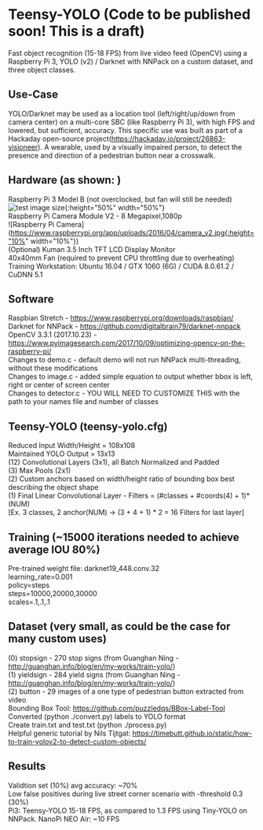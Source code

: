 # Teensy-YOLO (Code to be published soon!  This is a draft)
Fast object recognition (15-18 FPS) from live video feed (OpenCV) using a Raspberry Pi 3, YOLO (v2) / Darknet with NNPack on a custom dataset, and three object classes.

Use-Case
--------
YOLO/Darknet may be used as a location tool (left/right/up/down from camera center) on a multi-core SBC (like Raspberry Pi 3), with high FPS and lowered, but sufficient, accuracy.  This specific use was built as part of a Hackaday open-source project(https://hackaday.io/project/26863-visioneer).  A wearable, used by a visually impaired person, to detect the presence and direction of a pedestrian button near a crosswalk.

Hardware (as shown:  )
--------
Raspberry Pi 3 Model B (not overclocked, but fan will still be needed)  
![test image size](https://www.raspberrypi.org/app/uploads/2017/05/Raspberry-Pi-3-1-1619x1080.jpg){:height="50%" width="50%"}       
Raspberry Pi Camera Module V2 - 8 Megapixel,1080p     
![Raspberry Pi Camera](https://www.raspberrypi.org/app/uploads/2016/04/camera_v2.jpg{:height="10%" width="10%"})     
(Optional) Kuman 3.5 Inch TFT LCD Display Monitor    
40x40mm Fan (required to prevent CPU throttling due to overheating)   
Training Workstation: Ubuntu 16.04 / GTX 1060 (6G) / CUDA 8.0.61.2 / CuDNN 5.1    

Software
--------
Raspbian Stretch - https://www.raspberrypi.org/downloads/raspbian/    
Darknet for NNPack - https://github.com/digitalbrain79/darknet-nnpack    
OpenCV 3.3.1 (2017.10.23) - https://www.pyimagesearch.com/2017/10/09/optimizing-opencv-on-the-raspberry-pi/    
Changes to demo.c - default demo will not run NNPack multi-threading, without these modifications    
Changes to image.c - added simple equation to output whether bbox is left, right or center of screen center    
Changes to detector.c - YOU WILL NEED TO CUSTOMIZE THIS with the path to your names file and number of classes   

Teensy-YOLO  (teensy-yolo.cfg)
-----------
Reduced Input Width/Height = 108x108    
Maintained YOLO Output = 13x13    
(12) Convolutional Layers (3x1), all Batch Normalized and Padded    
(3) Max Pools (2x1)    
(2) Custom anchors based on width/height ratio of bounding box best describing the object shape    
(1) Final Linear Convolutional Layer - Filters = (#classes + #coords(4) + 1)*(NUM)    
[Ex. 3 classes, 2 anchor(NUM) -> (3 + 4 + 1) * 2 = 16  Filters for last layer]    

Training (~15000 iterations needed to achieve average IOU 80%)
--------  
Pre-trained weight file: darknet19_448.conv.32    
learning_rate=0.001    
policy=steps    
steps=10000,20000,30000    
scales=.1,.1,.1    

Dataset (very small, as could be the case for many custom uses)    
-------
(0) stopsign - 270 stop signs (from Guanghan Ning - http://guanghan.info/blog/en/my-works/train-yolo/)    
(1) yieldsign - 284 yield signs (from Guanghan Ning - http://guanghan.info/blog/en/my-works/train-yolo/)    
(2) button - 29 images of a one type of pedestrian button extracted from video    
Bounding Box Tool:  https://github.com/puzzledqs/BBox-Label-Tool    
Converted (python ./convert.py) labels to YOLO format    
Create train.txt and test.txt (python ./process.py)    
Helpful generic tutorial by Nils Tijtgat: https://timebutt.github.io/static/how-to-train-yolov2-to-detect-custom-objects/    

Results
-------
Validtion set (10%) avg accuracy: ~70%    
Low false positives during live street corner scenario with -threshold 0.3 (30%)    
Pi3: Teensy-YOLO 15-18 FPS, as compared to 1.3 FPS using Tiny-YOLO on NNPack.
NanoPi NEO Air: ~10 FPS
